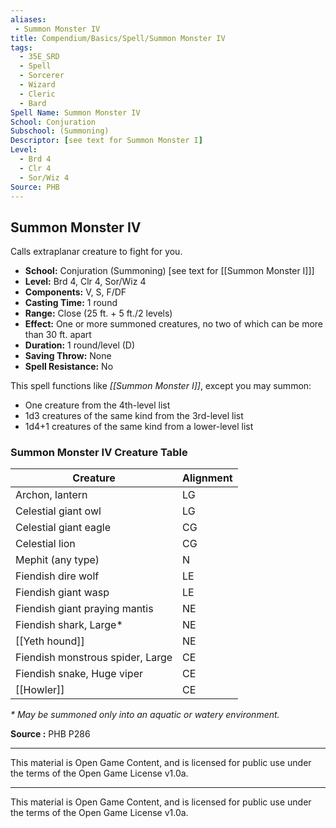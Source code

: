 ```yaml
---
aliases:
 - Summon Monster IV
title: Compendium/Basics/Spell/Summon Monster IV
tags:  
  - 35E_SRD  
  - Spell  
  - Sorcerer  
  - Wizard  
  - Cleric  
  - Bard
Spell Name: Summon Monster IV
School: Conjuration
Subschool: (Summoning)
Descriptor: [see text for Summon Monster I]
Level:
  - Brd 4  
  - Clr 4  
  - Sor/Wiz 4
Source: PHB
---
```


## Summon Monster IV

Calls extraplanar creature to fight for you.

- **School:** Conjuration (Summoning) [see text for [[Summon Monster I]]]  
- **Level:** Brd 4, Clr 4, Sor/Wiz 4  
- **Components:** V, S, F/DF  
- **Casting Time:** 1 round  
- **Range:** Close (25 ft. + 5 ft./2 levels)  
- **Effect:** One or more summoned creatures, no two of which can be more than 30 ft. apart  
- **Duration:** 1 round/level (D)  
- **Saving Throw:** None  
- **Spell Resistance:** No  

This spell functions like *[[Summon Monster I]]*, except you may summon:
- One creature from the 4th-level list  
- 1d3 creatures of the same kind from the 3rd-level list  
- 1d4+1 creatures of the same kind from a lower-level list  

### Summon Monster IV Creature Table

| Creature                             | Alignment |
|--------------------------------------|-----------|
| Archon, lantern                      | LG        |
| Celestial giant owl                 | LG        |
| Celestial giant eagle               | CG        |
| Celestial lion                      | CG        |
| Mephit (any type)                   | N         |
| Fiendish dire wolf                  | LE        |
| Fiendish giant wasp                 | LE        |
| Fiendish giant praying mantis       | NE        |
| Fiendish shark, Large*              | NE        |
| [[Yeth hound]]                          | NE        |
| Fiendish monstrous spider, Large    | CE        |
| Fiendish snake, Huge viper          | CE        |
| [[Howler]]                              | CE        |

_* May be summoned only into an aquatic or watery environment._

**Source :** PHB P286

---

This material is Open Game Content, and is licensed for public use under the terms of the Open Game License v1.0a.

---

This material is Open Game Content, and is licensed for public use under the terms of the Open Game License v1.0a.
